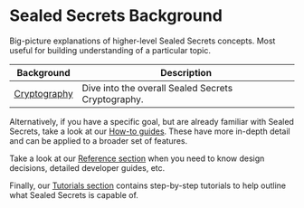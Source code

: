 # Sealed Secrets Background

Big-picture explanations of higher-level Sealed Secrets concepts. Most useful for building understanding of a particular topic.

| Background                                         | Description                                                                                      |
| -------------------------------------------------- | ------------------------------------------------------------------------------------------------ |
| [Cryptography](./cryptography.md)                  | Dive into the overall Sealed Secrets Cryptography.                                                     |

Alternatively, if you have a specific goal, but are already familiar with Sealed Secrets, take a look at our [How-to guides](../howto/README.md). These have more in-depth detail and can be applied to a broader set of features.

Take a look at our [Reference section](../reference/README.md) when you need to know design decisions, detailed developer guides, etc.

Finally, our [Tutorials section](../tutorials/README.md) contains step-by-step tutorials to help outline what Sealed Secrets is capable of.
